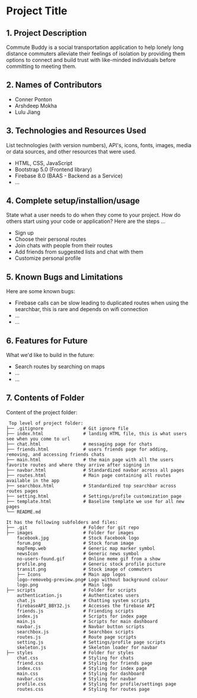 # Project Title

## 1. Project Description
Commute Buddy is a social transportation application to help lonely long distance commuters alleviate their feelings of isolation by providing them options to connect and build trust with like-minded individuals before committing to meeting them.

## 2. Names of Contributors
* Conner Ponton
* Arshdeep Mokha
* Lulu Jiang
	
## 3. Technologies and Resources Used
List technologies (with version numbers), API's, icons, fonts, images, media or data sources, and other resources that were used.
* HTML, CSS, JavaScript
* Bootstrap 5.0 (Frontend library)
* Firebase 8.0 (BAAS - Backend as a Service)
* ...

## 4. Complete setup/installion/usage
State what a user needs to do when they come to your project.  How do others start using your code or application?
Here are the steps ...
* Sign up 
* Choose their personal routes
* Join chats with people from their routes
* Add friends from suggested lists and chat with them
* Customize personal profile


## 5. Known Bugs and Limitations
Here are some known bugs:
* Firebase calls can be slow leading to duplicated routes when using the searchbar, this is rare and depends on wifi connection
* ...
* ...

## 6. Features for Future
What we'd like to build in the future:
* Search routes by searching on maps
* ...
* ...
	
## 7. Contents of Folder
Content of the project folder:

```
 Top level of project folder: 
├── .gitignore               # Git ignore file
├── index.html               # landing HTML file, this is what users see when you come to url
├── chat.html                # messaging page for chats
├── friends.html             # users friends page for adding, removing, and accessing friends chats
├── main.html                # the main page with all the users favorite routes and where they arrive after signing in
├── navbar.html              # Standardized navbar across all pages
├── routes.html              # Main page containing all routes available in the app 
├── searchbox.html           # Standardized top searchbar across routes pages
├── setting.html             # Settings/profile customization page
├── template.html            # Baseline template we use for all new pages
└── README.md

It has the following subfolders and files:
├── .git                     # Folder for git repo
├── images                   # Folder for images
    facebook.jpg             # Stock Facebook logo
    forum.png                # Stock forum image
    mapTemp.web              # Generic map marker symbol
    newsIcon                 # Generic news symbol
    no-users-found.gif       # Online meme gif from a show
    profile.png              # Generic stock profile picture
    transit.png              # Stock image of commuters
    ├── Icons                # Main app logos 
    logo-removebg-preview.png# Logo without background colour
    logo.png                 # Main logo
├── scripts                  # Folder for scripts
    authentication.js        # Authenticates users
    chat.js                  # Chatting system scripts
    firebaseAPI_BBY32.js     # Accesses the firebase API
    friends.js               # Friending scripts
    index.js                 # Scripts for index page
    main.js                  # Scripts for main dashboard
    navbar.js                # Navbar button scripts
    searchbox.js             # Searchbox scripts
    routes.js                # Route page scripts
    setting.js               # Settings/profile page scripts
    skeleton.js              # Skeleton loader for navbar
├── styles                   # Folder for styles
    chat.css                 # Styling for chats
    friend.css               # Styling for friends page
    index.css                # Styling for index page
    main.css                 # Styling for dashboard
    navbar.css               # Styling for navbar
    profile.css              # Styling for profile/settings page
    routes.css               # Styling for routes page



```


